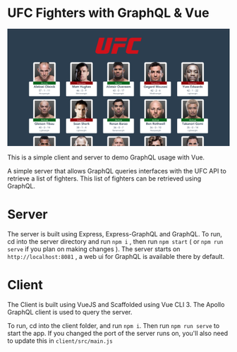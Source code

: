 # UFC Fighters with GraphQL & Vue

![](./img/screenshot.png)

This is a simple client and server to demo GraphQL usage with Vue.

A simple server that allows GraphQL queries interfaces with the UFC API to retrieve a list of fighters. This list of fighters can be retrieved using GraphQL.


# Server

The server is built using Express, Express-GraphQL and GraphQL. To run, cd into the server directory and run `npm i` , then run `npm start` ( or `npm run serve` if you plan on making changes ). The server starts on `http://localhost:8081` , a web ui for GraphQL is available there by default.

# Client
The Client is built using VueJS and Scaffolded using Vue CLI 3. The Apollo GraphQL client is used to query the server.

To run, cd into the client folder, and run `npm i`. Then run `npm run serve` to start the app. If you changed the port of the server runs on, you'll also need to update this in `client/src/main.js`
